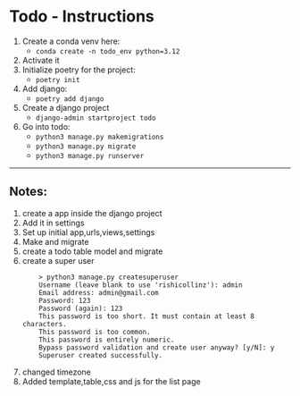 # Todo - Instructions
1. Create a conda venv here:
    - `conda create -n todo_env python=3.12`
2. Activate it
3. Initialize poetry for the project:
    - `poetry init`
4. Add django:
    - `poetry add django`
5. Create a django project
    - `django-admin startproject todo`
6. Go into todo:
    - `python3 manage.py makemigrations`
    - `python3 manage.py migrate`
    - `python3 manage.py runserver`

---
## Notes:
1. create a app inside the django project
2. Add it in settings
3. Set up initial app,urls,views,settings
4. Make and migrate
5. create a todo table model and migrate
6. create a super user
    ```
        > python3 manage.py createsuperuser
        Username (leave blank to use 'rishicollinz'): admin
        Email address: admin@gmail.com
        Password: 123
        Password (again): 123
        This password is too short. It must contain at least 8 characters.
        This password is too common.
        This password is entirely numeric.
        Bypass password validation and create user anyway? [y/N]: y
        Superuser created successfully.
    ```
7. changed timezone
8. Added template,table,css and js for the list page
